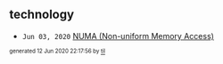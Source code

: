## technology


* <code>Jun 03, 2020</code> [NUMA (Non-uniform Memory Access)](2020-06-03T07-43-31-numa-non-uniform-memory-access.md)

<sup><sub>generated 12 Jun 2020 22:17:56 by <a href='https://github.com/senorprogrammer/til'>til</a></sub></sup>
